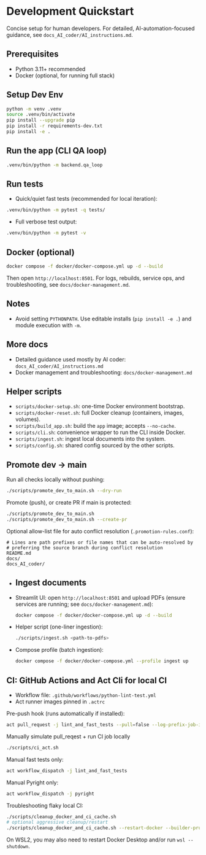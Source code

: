 # Development Quickstart

Concise setup for human developers. For detailed, AI-automation-focused guidance, see `docs_AI_coder/AI_instructions.md`.

## Prerequisites
- Python 3.11+ recommended
- Docker (optional, for running full stack)

## Setup Dev Env
```bash
python -m venv .venv
source .venv/bin/activate
pip install --upgrade pip
pip install -r requirements-dev.txt
pip install -e .
```

## Run the app (CLI QA loop)
```bash
.venv/bin/python -m backend.qa_loop
```

## Run tests

- Quick/quiet fast tests (recommended for local iteration):
```bash
.venv/bin/python -m pytest -q tests/
```

- Full verbose test output:
```bash
.venv/bin/python -m pytest -v
```

## Docker (optional)
```bash
docker compose -f docker/docker-compose.yml up -d --build
```
Then open `http://localhost:8501`.
For logs, rebuilds, service ops, and troubleshooting, see `docs/docker-management.md`.

## Notes
- Avoid setting `PYTHONPATH`. Use editable installs (`pip install -e .`) and module execution with `-m`.

## More docs
- Detailed guidance used mostly by AI coder: `docs_AI_coder/AI_instructions.md`
 - Docker management and troubleshooting: `docs/docker-management.md`

## Helper scripts

- `scripts/docker-setup.sh`: one-time Docker environment bootstrap.
- `scripts/docker-reset.sh`: full Docker cleanup (containers, images, volumes).
- `scripts/build_app.sh`: build the `app` image; accepts `--no-cache`.
- `scripts/cli.sh`: convenience wrapper to run the CLI inside Docker.
- `scripts/ingest.sh`: ingest local documents into the system.
- `scripts/config.sh`: shared config sourced by the other scripts.

## Promote dev → main

Run all checks locally without pushing:
```bash
./scripts/promote_dev_to_main.sh --dry-run
```

Promote (push), or create PR if main is protected:
```bash
./scripts/promote_dev_to_main.sh
./scripts/promote_dev_to_main.sh --create-pr
```

Optional allow-list file for auto conflict resolution (`.promotion-rules.conf`):
```text
# Lines are path prefixes or file names that can be auto-resolved by
# preferring the source branch during conflict resolution
README.md
docs/
docs_AI_coder/
```

 - ## Ingest documents

- Streamlit UI: open `http://localhost:8501` and upload PDFs (ensure services are running; see `docs/docker-management.md`):
  ```bash
  docker compose -f docker/docker-compose.yml up -d --build
  ```
- Helper script (one-liner ingestion):
  ```bash
  ./scripts/ingest.sh <path-to-pdfs>
  ```
- Compose profile (batch ingestion):
  ```bash
  docker compose -f docker/docker-compose.yml --profile ingest up
  ```

## CI: GitHub Actions and Act Cli for local CI

- Workflow file: `.github/workflows/python-lint-test.yml`
- Act runner images pinned in `.actrc`

Pre-push hook (runs automatically if installed):
```bash
act pull_request -j lint_and_fast_tests --pull=false --log-prefix-job-id
```

Manually simulate pull_reqest + run CI job locally
```bash
./scripts/ci_act.sh

```

Manual fast tests only:
```bash
act workflow_dispatch -j lint_and_fast_tests
```

Manual Pyright only:
```bash
act workflow_dispatch -j pyright
```

Troubleshooting flaky local CI:
```bash
./scripts/cleanup_docker_and_ci_cache.sh
# optional aggressive cleanup/restart
./scripts/cleanup_docker_and_ci_cache.sh --restart-docker --builder-prune
```
On WSL2, you may also need to restart Docker Desktop and/or run `wsl --shutdown`.
